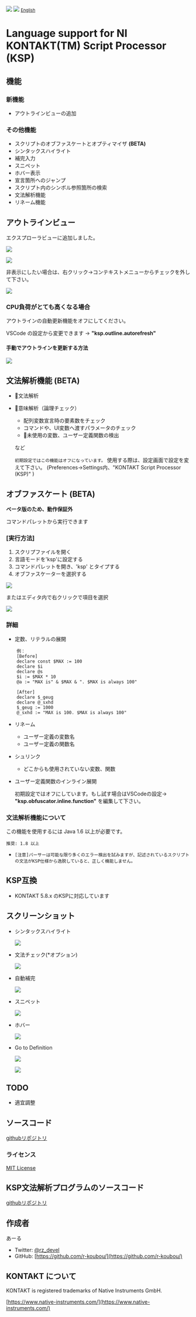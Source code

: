 ![](https://vsmarketplacebadge.apphb.com/version/rkoubou.ksp.svg
) ![](https://vsmarketplacebadge.apphb.com/installs-short/rkoubou.ksp.svg
) <small>[English](https://github.com/r-koubou/vscode-ksp/blob/master/README.md)</small>

# Language support for NI KONTAKT(TM) Script Processor (KSP)

## 機能

### 新機能

* アウトラインビューの追加

### その他機能

* スクリプトのオブファスケートとオプティマイザ **(BETA)**
* シンタックスハイライト
* 補完入力
* スニペット
* ホバー表示
* 宣言箇所へのジャンプ
* スクリプト内のシンボル参照箇所の検索
* 文法解析機能
* リネーム機能

## アウトラインビュー

エクスプローラビューに追加しました。

![](https://github.com/r-koubou/vscode-ksp/raw/master/resources/readme/outline_01.png)

![](https://github.com/r-koubou/vscode-ksp/raw/master/resources/readme/outline_02.png)

非表示にしたい場合は、右クリック→コンテキストメニューからチェックを外して下さい。

![](https://github.com/r-koubou/vscode-ksp/raw/master/resources/readme/outline_off.png)

### CPU負荷がとても高くなる場合

アウトラインの自動更新機能をオフにしてください。

VSCode の設定から変更できます -> **"ksp.outline.autorefresh"**

#### 手動でアウトラインを更新する方法

![](https://github.com/r-koubou/vscode-ksp/raw/master/resources/readme/outline_refresh.png)

## 文法解析機能 (BETA)

* 文法解析
* 意味解析（論理チェック）
    - 配列変数宣言時の要素数をチェック
    - コマンドや、UI変数へ渡すパラメータのチェック
    - 未使用の変数、ユーザー定義関数の検出

    など

    `初期設定ではこの機能はオフになっています。`
    使用する際は、設定画面で設定を変えて下さい。
    (Preferences->Settings内、"KONTAKT Script Processor (KSP)" )

## オブファスケート (BETA)

**ベータ版のため、動作保証外**

コマンドパレットから実行できます

### [実行方法]

1. スクリプファイルを開く
2. 言語モードを'ksp'に設定する
3. コマンドパレットを開き、'ksp' とタイプする
4. オブファスケーターを選択する

![](https://github.com/r-koubou/vscode-ksp/raw/master/resources/readme/obfuscate_01.gif)

またはエディタ内で右クリックで項目を選択

![](https://github.com/r-koubou/vscode-ksp/raw/master/resources/readme/obfuscate_ctx_ja.png)

### 詳細

* 定数、リテラルの展開

~~~
    例：
    [Before]
    declare const $MAX := 100
    declare $i
    declare @s
    $i := $MAX * 10
    @a := "MAX is" & $MAX & ". $MAX is always 100"

    [After]
    declare $_geug
    declare @_sxhd
    $_geug := 1000
    @_sxhd := "MAX is 100. $MAX is always 100"
~~~

* リネーム
    - ユーザー定義の変数名
    - ユーザー定義の関数名
* シュリンク
    * どこからも使用されていない変数、関数

* ユーザー定義関数のインライン展開

    初期設定ではオフにしています。もし試す場合はVSCodeの設定→ **"ksp.obfuscator.inline.function"** を編集して下さい。


### 文法解析機能について

この機能を使用するには Java 1.6 以上が必要です。

`推奨: 1.8 以上`

* `[注意]パーサーは可能な限り多くのエラー検出を試みますが、記述されているスクリプトの文法がKSP仕様から逸脱していると、正しく機能しません。`

## KSP互換

- KONTAKT 5.8.x のKSPに対応しています


## スクリーンショット

* シンタックスハイライト

    ![](https://github.com/r-koubou/vscode-ksp/raw/master/resources/readme/syntaxhilghting.png)

* 文法チェック(*オプション)

    ![](https://github.com/r-koubou/vscode-ksp/raw/master/resources/readme/syntaxparser.gif)

* 自動補完

    ![](https://github.com/r-koubou/vscode-ksp/raw/master/resources/readme/completion.gif)

* スニペット

    ![](https://github.com/r-koubou/vscode-ksp/raw/master/resources/readme/snippet.gif)

* ホバー

    ![](https://github.com/r-koubou/vscode-ksp/raw/master/resources/readme/hover.png)

* Go to Definition

    ![](https://github.com/r-koubou/vscode-ksp/raw/master/resources/readme/goto1.png)

    ![](https://github.com/r-koubou/vscode-ksp/raw/master/resources/readme/goto2.png)

## TODO

* 適宜調整

## ソースコード

[githubリポジトリ](https://github.com/r-koubou/vscode-ksp)

### ライセンス

[MIT License](https://github.com/r-koubou/vscode-ksp/blob/master/LICENSE)

## KSP文法解析プログラムのソースコード

[githubリポジトリ](https://github.com/r-koubou/KSPSyntaxParser)

## 作成者

あーる

* Twitter: [@rz_devel](https://twitter.com/rz_devel)
* GitHub:  [https://github.com/r-koubou/](https://github.com/r-koubou/)

## KONTAKT について

KONTAKT is registered trademarks of Native Instruments GmbH.

[https://www.native-instruments.com/](https://www.native-instruments.com/)

